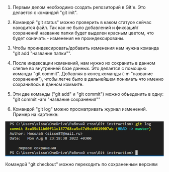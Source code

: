 1. Первым делом необходимо создать репозиторий в Git'е. Это делается с командой "git init". 

2. Командой "git status" можно проверить в каком статусе сейчас находится файл. Так как не было добавлений и фиксаций/сохранений название папки будет выделен красным цветом, что будет означать - изменения не проиндексированы.

3. Чтобы проиндексировать/добавить изменения нам нужна команда "git add "название папки"".

4. После индексации изменений, нам нужно их сохранить в данном слепке во внутренней базе данных. Это делается с помощью команды "git commit". Добавляя в конец команды (-m "название сохранения"), чтобы легче было в дальнейшем понимать что именно сохранилось в данном коммите.

5. Эти две команды ("git add" и "git commit") можно объеденить в одну: "git commit -am "название сохранения""

6. Командой "git log" можно просматривать журнал изменений. Пример на картинке:

![Картинка по команде](Команда_Git-log.png)

Командой "git checkout" можно переходить по сохраненным версиям 